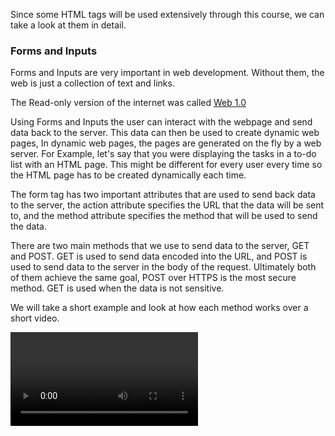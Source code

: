 Since some HTML tags will be used extensively through this course, we can take a look at them in detail.

### Forms and Inputs

Forms and Inputs are very important in web development. Without them, the web is just a collection of text and links.

The Read-only version of the internet was called [Web 1.0](techopedia.com/definition/27960/web-10)

Using Forms and Inputs the user can interact with the webpage and send data back to the server. This data can then be used to create dynamic web pages, In dynamic web pages, the pages are generated on the fly by a web server. For Example, let's say that you were displaying the tasks in a to-do list with an HTML page. This might be different for every user every time so the HTML page has to be created dynamically each time.

The form tag has two important attributes that are used to send back data to the server, the action attribute specifies the URL that the data will be sent to, and the method attribute specifies the method that will be used to send the data.

There are two main methods that we use to send data to the server, GET and POST. GET is used to send data encoded into the URL, and POST is used to send data to the server in the body of the request. Ultimately both of them achieve the same goal, POST over HTTPS is the most secure method. GET is used when the data is not sensitive.

We will take a short example and look at how each method works over a short video.

<Video>

### Quick History on GET vs POST

The inital version of the HTTP also called HTTP/0.9 was a very simple protocol that only supported the GET method. the internet at that point was simply requests to fetch documents ( ie That is what the method GET Implies, "GET" a document ), There was no room for anything else.

The web was being developed rapidly at the time and HTTP/0.9 simply could not meet every need, which led to a lot of independent experiments where servers would implement features and browsers would start to support them, these were not really structured until HTTP/1.0 came along to bring in more structure.

HTTP/1.0 Defines three standard methods including `GET` and `POST`. The actual usage for these methods can be read [here](https://datatracker.ietf.org/doc/html/rfc1945#section-8)

The HTTP/1.0 defines almost all of the terms we use in this course, view them [here](https://datatracker.ietf.org/doc/html/rfc1945) if you're intrested in the details.

> Quick Fact: We are current at HTTP/2.0 with HTTP/3.0 coming soon.

Getting back on track, forms supports GET and POST methods to transfer data from the client to the server, the GET method is the default method and send the data encoded in the URL which the POST method sends the data in the request body.

POST methods are prefered for most forms since it does not have a size limit ( relative to GET ) and it is more secure since the data is not stored in the URL. URL's are often logged by servers and proxies ( Internet providers ) so it is generally not a good idea to use GET methods to send any sensitive data.

However POST requests are more complex and is harder to create in plain HTML, we can create a simple redirect page with a get parameter by adding parameters to the URL. but the same is not possible with POST.

This opens up a lot of use cases for GET methods, for example, Bookmarking pages, Links with data in emails, links with tracking codes, region/language preferences and so on...

Now that you have a basic understanding of forms, try creating a form with different types of inputs and see how they work.

For examples visit this [link](https://www.w3schools.com/tags/tag_form.asp)
